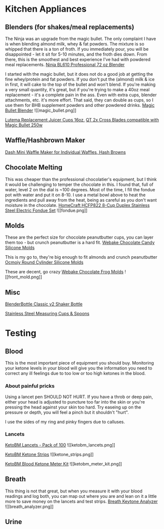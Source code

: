 
# Kitchen Appliances

## Blenders (for shakes/meal replacements)
The Ninja was an upgrade from the magic bullet. The only complaint I have is when blending almond milk, whey & fat powders. The mixture is so whipped that there is a ton of froth. If you immediately pour, you will be disappointed - let it sit for 5-10 minutes, and the froth dies down. From there, this is the smoothest and best experience I've had with powdered meal replacements.
[Ninja BL610 Professional 72 oz Blender](https://www.amazon.com/gp/product/B00NGV4506)

I started with the magic bullet, but it does not do a good job at getting the fine whey/protein and fat powders. If you don't put the (almond) milk & ice in first, it will cake to the top of the bullet and won't blend. If you're making a very small quantity, it's great, but if you're trying to make a 40oz meal replacement - it's a complete pain in the ass. Even with extra cups, blender attachments, etc. it's more effort. That said, they can double as cups, so I use them for BHB supplement powders and other powdered drinks.
[Magic Bullet Blender](https://www.amazon.com/gp/product/B012T634SM)
![[magic_bullet.png]]

[Lutema Replacement Juicer Cups 16oz.](https://www.amazon.com/gp/product/B07CNLBSZM)
[QT 2x Cross Blades compatible with Magic Bullet 250w](https://www.amazon.com/gp/product/B0758C3ZP)

## Waffle/Hashbrown Maker
[Dash Mini Waffle Maker for Individual Waffles, Hash Browns](https://www.amazon.com/gp/product/B08BCSMRPH)


## Chocolate Melting

This was cheaper than the professional chocolatier's equipment, but I think it would be challenging to temper the chocolate in this. I found that, full of water, level 2 on the dial is ~100 degrees. Most of the time, I fill the fondue pot with water and put it on 8-10. I  use a metal bowl above to heat the ingredients and pull away from the heat, being as careful as you don't want moisture in the chocolate.
[HomeCraft HCFP822 8-Cup Duplex Stainless Steel Electric Fondue Set](https://www.amazon.com/gp/product/B08GG9J4LV)
![[fondue.png]]


## Molds

These are the perfect size for chocolate peanutbutter cups, you can layer them too - but crunch peanutbutter is a hard fit.
[Webake Chocolate Candy Silicone Molds](https://www.amazon.com/gp/product/B07S39WNGV)

This is my go to, they're big enough to fit almonds and crunch peanutbutter 
[Ocmoiy Round Cylinder Silicone Molds](https://www.amazon.com/gp/product/B08LMWSP2N)

These are decent, go crazy
[Webake Chocolate Frog Molds](https://www.amazon.com/gp/product/B085NF1RZS)
![[front_mold.png]]


## Misc

[BlenderBottle Classic v2 Shaker Bottle](https://www.amazon.com/gp/product/B0938XSFY)

[Stainless Steel Measuring Cups & Spoons](https://www.amazon.com/gp/product/B0747VKPSY)


# Testing

## Blood
This is the most important piece of equipment you should buy. Monitoring your ketone levels in your blood will give you the information you need to correct any ill feelings due to too low or too high ketones in the blood.


### About painful pricks
Using a lancet pen SHOULD NOT HURT. If you have a throb or deep pain, either your head is adjusted to puncture too far into the skin or you're pressing the head against your skin too hard. Try easeing up on the pressure or depth, you will feel a pinch but it shouldn't "hurt".

I use the sides of my ring and pinky fingers due to calluses. 

### Lancets
[KetoBM Lancets - Pack of 100](https://www.amazon.com/gp/product/B07QYK8VZ6)
![[ketobm_lancets.png]]


[KetoBM Ketone Strips](https://www.amazon.com/gp/product/B087JYC6JD)
![[ketone_strips.png]]

[KetoBM Blood Ketone Meter Kit](https://www.amazon.com/gp/product/B07QWMM4M6)
![[ketobm_meter_kit.png]]
## Breath

This thing is not that great, but when you measure it with your blood readings and log both, you can map out where you are and lean on it a little more to save money on the lancets and test strips.
[Breath Keytone Analyzer](https://www.amazon.com/gp/product/B084ZJ1RDQ)
![[breath_analyzer.png]]


## Urine